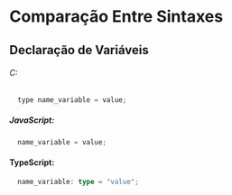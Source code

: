 # Comparação Entre Sintaxes

## Declaração de Variáveis
###### C:
```c
  type name_variable = value;
```
##### JavaScript:
```javascript
  name_variable = value;
```
#### TypeScript:
```typescript
  name_variable: type = "value";
```